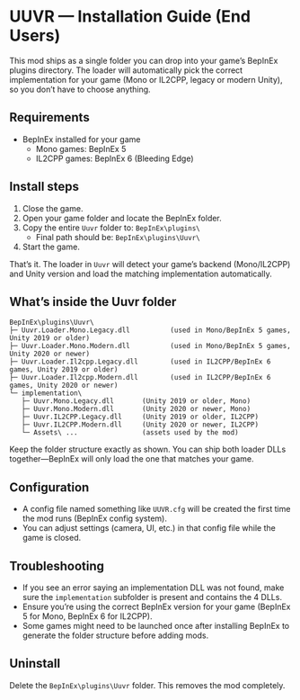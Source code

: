 # UUVR — Installation Guide (End Users)

This mod ships as a single folder you can drop into your game’s BepInEx plugins directory. The loader will automatically pick the correct implementation for your game (Mono or IL2CPP, legacy or modern Unity), so you don’t have to choose anything.

## Requirements
- BepInEx installed for your game
  - Mono games: BepInEx 5
  - IL2CPP games: BepInEx 6 (Bleeding Edge)

## Install steps
1. Close the game.
2. Open your game folder and locate the BepInEx folder.
3. Copy the entire `Uuvr` folder to: `BepInEx\plugins\`
   - Final path should be: `BepInEx\plugins\Uuvr\`
4. Start the game.

That’s it. The loader in `Uuvr` will detect your game’s backend (Mono/IL2CPP) and Unity version and load the matching implementation automatically.

## What’s inside the Uuvr folder
```
BepInEx\plugins\Uuvr\
├─ Uuvr.Loader.Mono.Legacy.dll          (used in Mono/BepInEx 5 games, Unity 2019 or older)
├─ Uuvr.Loader.Mono.Modern.dll          (used in Mono/BepInEx 5 games, Unity 2020 or newer)
├─ Uuvr.Loader.Il2cpp.Legacy.dll        (used in IL2CPP/BepInEx 6 games, Unity 2019 or older)
├─ Uuvr.Loader.Il2cpp.Modern.dll        (used in IL2CPP/BepInEx 6 games, Unity 2020 or newer)
└─ implementation\
   ├─ Uuvr.Mono.Legacy.dll       (Unity 2019 or older, Mono)
   ├─ Uuvr.Mono.Modern.dll       (Unity 2020 or newer, Mono)
   ├─ Uuvr.IL2CPP.Legacy.dll     (Unity 2019 or older, IL2CPP)
   ├─ Uuvr.IL2CPP.Modern.dll     (Unity 2020 or newer, IL2CPP)
   └─ Assets\ ...                (assets used by the mod)
```

Keep the folder structure exactly as shown. You can ship both loader DLLs together—BepInEx will only load the one that matches your game.

## Configuration
- A config file named something like `UUVR.cfg` will be created the first time the mod runs (BepInEx config system).
- You can adjust settings (camera, UI, etc.) in that config file while the game is closed.

## Troubleshooting
- If you see an error saying an implementation DLL was not found, make sure the `implementation` subfolder is present and contains the 4 DLLs.
- Ensure you’re using the correct BepInEx version for your game (BepInEx 5 for Mono, BepInEx 6 for IL2CPP).
- Some games might need to be launched once after installing BepInEx to generate the folder structure before adding mods.

## Uninstall
Delete the `BepInEx\plugins\Uuvr` folder. This removes the mod completely.

